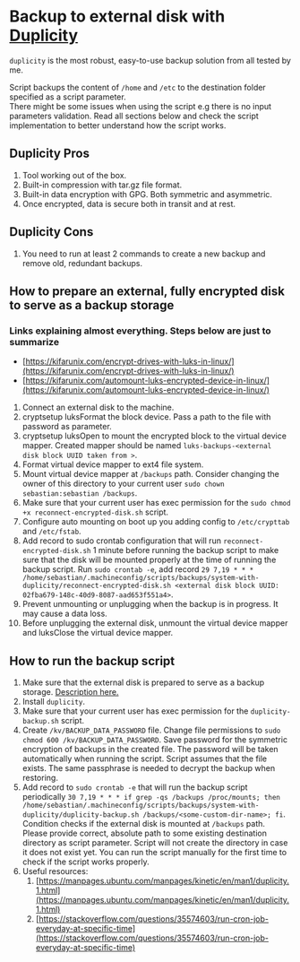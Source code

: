# Backup to external disk with [Duplicity](https://manpages.ubuntu.com/manpages/focal/man1/duplicity.1.html#a%20note%20on%20symmetric%20encryption%20and%20signing)

`duplicity` is the most robust, easy-to-use backup solution from all tested by me.  

Script backups the content of `/home` and `/etc` to the destination folder specified as a script parameter.  
There might be some issues when using the script e.g there is no input parameters validation. Read all sections below and check the script implementation to better understand how the script works.

## Duplicity Pros

1. Tool working out of the box.
2. Built-in compression with tar.gz file format.
3. Built-in data encryption with GPG. Both symmetric and asymmetric.
4. Once encrypted, data is secure both in transit and at rest.

## Duplicity Cons

1. You need to run at least 2 commands to create a new backup and remove old, redundant backups.

## How to prepare an external, fully encrypted disk to serve as a backup storage

### Links explaining almost everything. Steps below are just to summarize
- [https://kifarunix.com/encrypt-drives-with-luks-in-linux/](https://kifarunix.com/encrypt-drives-with-luks-in-linux/)
- [https://kifarunix.com/automount-luks-encrypted-device-in-linux/](https://kifarunix.com/automount-luks-encrypted-device-in-linux/)

1. Connect an external disk to the machine.
2. cryptsetup luksFormat the block device. Pass a path to the file with password as parameter.
3. cryptsetup luksOpen to mount the encrypted block to the virtual device mapper. Created mapper should be named `luks-backups-<external disk block UUID taken from >`.
4. Format virtual device mapper to ext4 file system.
5. Mount virtual device mapper at `/backups` path. Consider changing the owner of this directory to your current user `sudo chown sebastian:sebastian /backups`.
8. Make sure that your current user has exec permission for the `sudo chmod +x reconnect-encrypted-disk.sh` script.
9. Configure auto mounting on boot up you adding config to `/etc/crypttab` and `/etc/fstab`.
10. Add record to sudo crontab configuration that will run `reconnect-encrypted-disk.sh` 1 minute before running the backup script to make sure that the disk will be mounted properly at the time of running the backup script. Run `sudo crontab -e`, add record `29 7,19 * * * /home/sebastian/.machineconfig/scripts/backups/system-with-duplicity/reconnect-encrypted-disk.sh <external disk block UUID: 02fba679-148c-40d9-8087-aad653f551a4>`.
11. Prevent unmounting or unplugging when the backup is in progress. It may cause a data loss.
12. Before unplugging the external disk, unmount the virtual device mapper and luksClose the virtual device mapper.

## How to run the backup script

1. Make sure that the external disk is prepared to serve as a backup storage. [Description here.](#how-to-prepare-an-external-fully-encrypted-disk-to-serve-as-a-backup-storage)
2. Install `duplicity`.
3. Make sure that your current user has exec permission for the `duplicity-backup.sh` script.
4. Create `/kv/BACKUP_DATA_PASSWORD` file. Change file permissions to `sudo chmod 600 /kv/BACKUP_DATA_PASSWORD`. Save password for the symmetric encryption of backups in the created file. The password will be taken automatically when running the script. Script assumes that the file exists. The same passphrase is needed to decrypt the backup when restoring.
5. Add record to `sudo crontab -e` that will run the backup script periodically `30 7,19 * * * if grep -qs /backups /proc/mounts; then /home/sebastian/.machineconfig/scripts/backups/system-with-duplicity/duplicity-backup.sh /backups/<some-custom-dir-name>; fi`. Condition checks if the external disk is mounted at `/backups` path. Please provide correct, absolute path to some existing destination directory as script parameter. Script will not create the directory in case it does not exist yet. You can run the script manually for the first time to check if the script works properly.
6. Useful resources:
   1. [https://manpages.ubuntu.com/manpages/kinetic/en/man1/duplicity.1.html](https://manpages.ubuntu.com/manpages/kinetic/en/man1/duplicity.1.html)
   2. [https://stackoverflow.com/questions/35574603/run-cron-job-everyday-at-specific-time](https://stackoverflow.com/questions/35574603/run-cron-job-everyday-at-specific-time)
